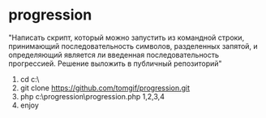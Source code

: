 # progression

"Написать скрипт, который можно запустить из командной строки, принимающий последовательность символов, разделенных запятой, и определяющий является ли введенная последовательность прогрессией. Решение выложить в публичный репозиторий"

1. cd c:\
1. git clone https://github.com/tomgif/progression.git
1. php c:\progression\progression.php 1,2,3,4
1. enjoy
